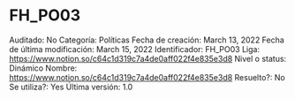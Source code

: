 # FH_PO03

Auditado: No
Categoría: Políticas
Fecha de creación: March 13, 2022
Fecha de última modificación: March 15, 2022
Identificador: FH_PO03
Liga: https://www.notion.so/c64c1d319c7a4de0aff022f4e835e3d8 
Nivel o status: Dinámico
Nombre: https://www.notion.so/c64c1d319c7a4de0aff022f4e835e3d8 
Resuelto?: No
Se utiliza?: Yes
Última versión: 1.0